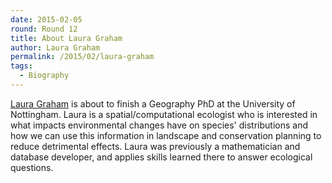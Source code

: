 ```yaml
---
date: 2015-02-05
round: Round 12
title: About Laura Graham
author: Laura Graham
permalink: /2015/02/laura-graham
tags:
  - Biography
---
```


[Laura Graham](https://laurajgrahamresearch.wordpress.com/) is about to finish a Geography PhD at the University of Nottingham. Laura is a spatial/computational ecologist who is interested in what impacts environmental changes have on species' distributions and how we can use this information in landscape and conservation planning to reduce detrimental effects. Laura was previously a mathematician and database developer, and applies skills learned there to answer ecological questions. 
